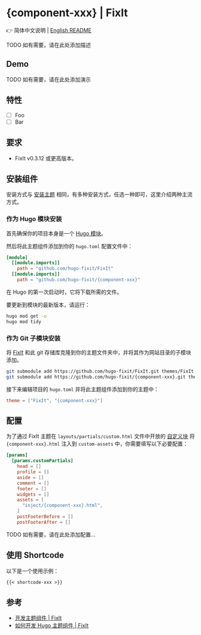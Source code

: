 # {component-xxx} | FixIt

👉 简体中文说明 | [English README](/README.en.md)

TODO 如有需要，请在此处添加描述

## Demo

TODO 如有需要，请在此处添加演示

## 特性

- [ ] Foo
- [ ] Bar

## 要求

- FixIt v0.3.12 或更高版本。

## 安装组件

安装方式与 [安装主题](https://fixit.lruihao.cn/zh-cn/documentation/installation/) 相同，有多种安装方式，任选一种即可，这里介绍两种主流方式。

### 作为 Hugo 模块安装

首先确保你的项目本身是一个 [Hugo 模块](https://gohugo.io/hugo-modules/use-modules/#initialize-a-new-module)。

然后将此主题组件添加到你的 `hugo.toml` 配置文件中：

```toml
[module]
  [[module.imports]]
    path = "github.com/hugo-fixit/FixIt"
  [[module.imports]]
    path = "github.com/hugo-fixit/{component-xxx}"
```

在 Hugo 的第一次启动时，它将下载所需的文件。

要更新到模块的最新版本，请运行：

```bash
hugo mod get -u
hugo mod tidy
```

### 作为 Git 子模块安装

将 [FixIt](https://github.com/hugo-fixit) 和此 git 存储库克隆到你的主题文件夹中，并将其作为网站目录的子模块添加。

```bash
git submodule add https://github.com/hugo-fixit/FixIt.git themes/FixIt
git submodule add https://github.com/hugo-fixit/{component-xxx}.git themes/{component-xxx}
```

接下来编辑项目的 `hugo.toml` 并将此主题组件添加到你的主题中：

```toml
theme = ["FixIt", "{component-xxx}"]
```

## 配置

为了通过 FixIt 主题在 `layouts/partials/custom.html` 文件中开放的 [自定义块](https://fixit.lruihao.cn/references/blocks/) 将 `{component-xxx}.html` 注入到 `custom-assets` 中，你需要填写以下必要配置：

```toml
[params]
  [params.customPartials]
    head = []
    profile = []
    aside = []
    comment = []
    footer = []
    widgets = []
    assets = [
      "inject/{component-xxx}.html",
    ]
    postFooterBefore = []
    postFooterAfter = []
```

TODO 如有需要，请在此处添加配置...

## 使用 Shortcode

以下是一个使用示例：

```markdown
{{< shortcode-xxx >}}
```

## 参考

- [开发主题组件 | FixIt](https://fixit.lruihao.cn/contributing/components/)
- [如何开发 Hugo 主题组件 | FixIt](https://fixit.lruihao.cn/components/dev-component/)
